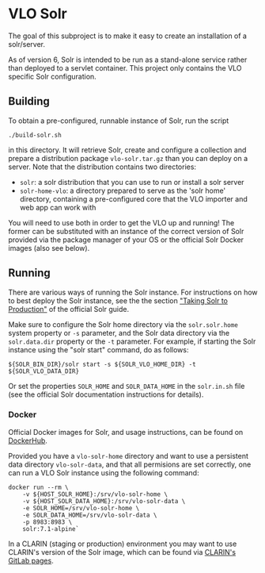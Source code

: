 # VLO Solr

The goal of this subproject is to make it easy to create an installation of a solr/server.

As of version 6, Solr is intended to be run as a stand-alone service rather than deployed
to a servlet container. This project only contains the VLO specific Solr configuration.

## Building

To obtain a pre-configured, runnable instance of Solr, run the script

```
./build-solr.sh
```

in this directory. It will retrieve Solr, create and configure a collection and prepare
a distribution package `vlo-solr.tar.gz` than you can deploy on a server.  Note
that the distribution contains two directories:

- `solr`: a solr distribution that you can use to run or install a solr server
- `solr-home-vlo`: a directory prepared to serve as the 'solr home' directory, containing
a pre-configured core that the VLO importer and web app can work with

You will need to use both in order to get the VLO up and running! The former can be
substituted with an instance of the correct version of Solr provided via the package
manager of your OS or the official Solr Docker images (also see below).

## Running

There are various ways of running the Solr instance. For instructions on how to best 
deploy the Solr instance, see the the section 
["Taking Solr to Production"](https://lucene.apache.org/solr/guide/7_0/taking-solr-to-production.html#taking-solr-to-production)
of the official Solr guide.

Make sure to configure the Solr home directory via the `solr.solr.home` system property
or `-s` parameter, and the Solr data directory via the `solr.data.dir` property or the
`-t` parameter. For example, if starting the Solr instance using the "solr start" command,
do as follows:

```
${SOLR_BIN_DIR}/solr start -s ${SOLR_VLO_HOME_DIR} -t ${SOLR_VLO_DATA_DIR}
```

Or set the properties `SOLR_HOME` and `SOLR_DATA_HOME` in the `solr.in.sh` file (see 
the official Solr documentation instructions for details).

### Docker

Official Docker images for Solr, and usage instructions, can be found on
[DockerHub](https://hub.docker.com/_/solr/).
	
Provided you have a `vlo-solr-home` directory and want to use a persistent data directory
`vlo-solr-data`, and that all permisions are set correctly, one can run a VLO Solr 
instance using the following command:

```
docker run --rm \
	-v ${HOST_SOLR_HOME}:/srv/vlo-solr-home \
	-v ${HOST_SOLR_DATA_HOME}:/srv/vlo-solr-data \
	-e SOLR_HOME=/srv/vlo-solr-home \
	-e SOLR_DATA_HOME=/srv/vlo-solr-data \
	-p 8983:8983 \
	solr:7.1-alpine`
```

In a CLARIN (staging or production) environment you may want to use CLARIN's version
of the Solr image, which can be found via
[CLARIN's GitLab pages](https://gitlab.com/CLARIN-ERIC).
